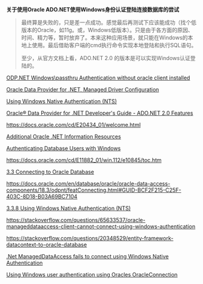 **关于使用Oracle ADO.NET使用Windows身份认证登陆连接数据库的尝试**

> 最终算是失败的，只是差一点成功。感觉最后再测试下应该能成功（找个低版本的Oracle，如11g。或，Windows低版本）。只是由于各方面的原因、时间、精力等，暂时放弃了。本来这种应用场景，就只能在Windows的本地上使用。最后借助客户端的cmd执行命令实现本地登陆和执行SQL语句。
>
> 至少，从官方文档上看，ADO.NET 2.0 的版本是可以实现Windows认证登陆的。

[ODP.NET Windows\passthru Authentication without oracle client installed](https://forums.oracle.com/ords/apexds/post/odp-net-windows-passthru-authentication-without-oracle-clie-4162)

[Oracle Data Provider for .NET, Managed Driver Configuration](https://docs.oracle.com/en/database/oracle/oracle-database/19/odpnt/InstallManagedConfig.html#GUID-29A85CBD-948D-4C9F-A89D-A96A99EFF2D7)

[Using Windows Native Authentication (NTS)](https://docs.oracle.com/cd/E63277_01/win.121/e63268/featConnecting.htm#CJAEGCDF)



[Oracle® Data Provider for .NET Developer's Guide - ADO.NET 2.0 Features](https://docs.oracle.com/cd/E20434_01/doc/win.112/e23174/featADO20.htm#BABDGGGE)

https://docs.oracle.com/cd/E20434_01/welcome.html

[Additional Oracle .NET Information Resources](https://www.oracle.com/database/technologies/appdev/dotnet-resources.html)

[Authenticating Database Users with Windows](https://docs.oracle.com/cd/E11882_01/win.112/e10845/authen.htm#NTQRF120)

https://docs.oracle.com/cd/E11882_01/win.112/e10845/toc.htm

[3.3 Connecting to Oracle Database](https://docs.oracle.com/en/database/oracle/oracle-data-access-components/18.3/odpnt/featConnecting.html)

https://docs.oracle.com/en/database/oracle/oracle-data-access-components/18.3/odpnt/featConnecting.html#GUID-BCF2F215-C25F-403C-8D18-B03A69BC7104

[3.3.8 Using Windows Native Authentication (NTS)](https://docs.oracle.com/en/database/oracle/oracle-data-access-components/18.3/odpnt/featConnecting.html#GUID-51D1ADDB-D6B2-44A8-858F-336BE63C9064)

https://stackoverflow.com/questions/65633537/oracle-manageddataaccess-client-cannot-connect-using-windows-authentication

https://stackoverflow.com/questions/20348529/entity-framework-datacontext-to-oracle-database

[.Net ManagedDataAccess fails to connect using Windows Native Authentication](https://forums.oracle.com/ords/apexds/post/net-manageddataaccess-fails-to-connect-using-windows-nativ-5867)

[Using Windows user authentication using Oracles OracleConnection](https://www.connectionstrings.com/oracle-data-provider-for-net-odp-net/using-windows-user-authentication/)


